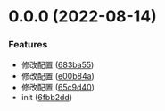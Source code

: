 # 0.0.0 (2022-08-14)


### Features

* 修改配置 ([683ba55](https://github.com/llyzmp/v3-demo/commit/683ba55c5534b560384d91edbfb676a93dbd81a6))
* 修改配置 ([e00b84a](https://github.com/llyzmp/v3-demo/commit/e00b84a5316b05291ed455c3561eb7ce11b994a8))
* 修改配置 ([65c9d40](https://github.com/llyzmp/v3-demo/commit/65c9d403c69f68954c7ee4d594088790b266fc8e))
* init ([6fbb2dd](https://github.com/llyzmp/v3-demo/commit/6fbb2dd6ba36d97bfa167ffdc0d8639f2121fa9d))



